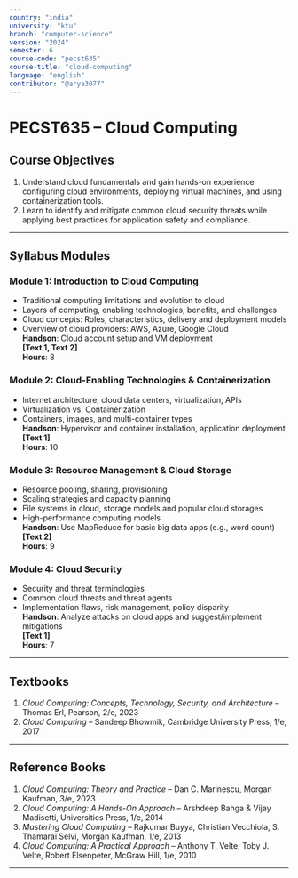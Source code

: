 ```yaml
---
country: "india"
university: "ktu"
branch: "computer-science"
version: "2024"
semester: 6
course-code: "pecst635"
course-title: "cloud-computing"
language: "english"
contributor: "@arya3077"
---
```


# PECST635 – Cloud Computing

## Course Objectives

1. Understand cloud fundamentals and gain hands-on experience configuring cloud environments, deploying virtual machines, and using containerization tools.
2. Learn to identify and mitigate common cloud security threats while applying best practices for application safety and compliance.

---

## Syllabus Modules

### Module 1: Introduction to Cloud Computing

- Traditional computing limitations and evolution to cloud  
- Layers of computing, enabling technologies, benefits, and challenges  
- Cloud concepts: Roles, characteristics, delivery and deployment models  
- Overview of cloud providers: AWS, Azure, Google Cloud  
**Handson**: Cloud account setup and VM deployment  
**[Text 1, Text 2]**  
**Hours**: 8

### Module 2: Cloud-Enabling Technologies & Containerization

- Internet architecture, cloud data centers, virtualization, APIs  
- Virtualization vs. Containerization  
- Containers, images, and multi-container types  
**Handson**: Hypervisor and container installation, application deployment  
**[Text 1]**  
**Hours**: 10

### Module 3: Resource Management & Cloud Storage

- Resource pooling, sharing, provisioning  
- Scaling strategies and capacity planning  
- File systems in cloud, storage models and popular cloud storages  
- High-performance computing models  
**Handson**: Use MapReduce for basic big data apps (e.g., word count)  
**[Text 2]**  
**Hours**: 9

### Module 4: Cloud Security

- Security and threat terminologies  
- Common cloud threats and threat agents  
- Implementation flaws, risk management, policy disparity  
**Handson**: Analyze attacks on cloud apps and suggest/implement mitigations  
**[Text 1]**  
**Hours**: 7

---

## Textbooks

1. *Cloud Computing: Concepts, Technology, Security, and Architecture* – Thomas Erl, Pearson, 2/e, 2023  
2. *Cloud Computing* – Sandeep Bhowmik, Cambridge University Press, 1/e, 2017  

---

## Reference Books

1. *Cloud Computing: Theory and Practice* – Dan C. Marinescu, Morgan Kaufman, 3/e, 2023  
2. *Cloud Computing: A Hands-On Approach* – Arshdeep Bahga & Vijay Madisetti, Universities Press, 1/e, 2014  
3. *Mastering Cloud Computing* – Rajkumar Buyya, Christian Vecchiola, S. Thamarai Selvi, Morgan Kaufman, 1/e, 2013  
4. *Cloud Computing: A Practical Approach* – Anthony T. Velte, Toby J. Velte, Robert Elsenpeter, McGraw Hill, 1/e, 2010

---
